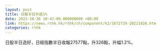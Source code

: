 ```yaml
---
layout: post
title: 日股半日升逾1%
date: 2022-10-26 10:43:09.000000000 +08:00
link: https://news.rthk.hk/rthk/ch/component/k2/1672729-20221026.htm
categories: rthk
---
```


日股半日造好，日經指數半日收報27577點，升326點，升幅1.2%。
